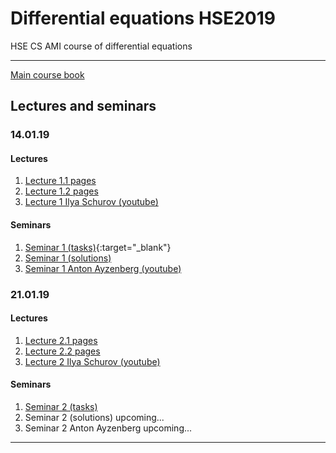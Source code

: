 # Differential equations HSE2019
HSE CS AMI course of differential equations

---

[Main course book](http://math-info.hse.ru/odebook/#top)

## Lectures and seminars  

### 14.01.19
#### Lectures
  1. [Lecture 1.1 pages](http://math-info.hse.ru/odebook/) 
  1. [Lecture 1.2 pages](http://math-info.hse.ru/odebook/chapter/label/chap:2:auto/) 
  1. [Lecture 1 Ilya Schurov (youtube)](https://youtu.be/j4HehpY3Eng)
  
#### Seminars
  1. [Seminar 1 (tasks)](http://math-info.hse.ru/a/2018-19/cs-ode/seminar01.pdf){:target="_blank"}
  1. [Seminar 1 (solutions)](https://github.com/birshert/Differential-equations-HSE2019/blob/master/Sem%20solutions/List%201.pdf)
  1. [Seminar 1 Anton Ayzenberg (youtube)](https://youtu.be/VzVUW-K78pY)

### 21.01.19
#### Lectures
  1. [Lecture 2.1 pages](http://math-info.hse.ru/odebook/chapter/label/chap:2:auto/#label_h2_number_2_2)
  1. [Lecture 2.2 pages](http://math-info.hse.ru/odebook/chapter/label/chap:3:eu/#label_sec_3_sep-var)
  1. [Lecture 2 Ilya Schurov (youtube)](https://youtu.be/V2nJRKmJXYA)
  
#### Seminars
  1. [Seminar 2 (tasks)](http://math-info.hse.ru/a/2018-19/cs-ode/seminar02.pdf)
  1. Seminar 2 (solutions) upcoming...
  1. Seminar 2 Anton Ayzenberg upcoming...
  
---
